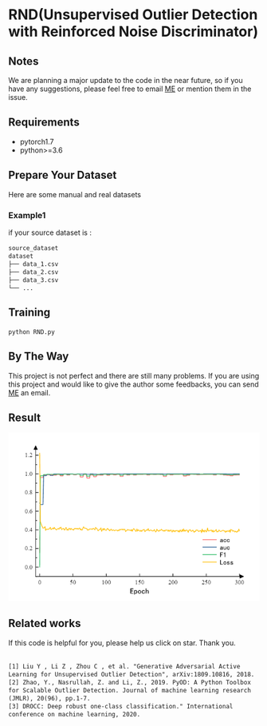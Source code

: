 # RND(Unsupervised Outlier Detection with Reinforced Noise Discriminator)

## Notes
We are planning a major update to the code in the near future, so if you have any suggestions, please feel free to email [ME](ldh1594683@163.com) or mention them in the issue.

## Requirements
* pytorch1.7
* python>=3.6

## Prepare Your Dataset
Here are some manual and real datasets 

### Example1
if your source dataset is :
```
source_dataset
dataset
├── data_1.csv
├── data_2.csv
├── data_3.csv
└── ...
```


## Training
```
python RND.py
```

## By The Way
This project is not perfect and there are still many problems. If you are using this project and would like to give the author some feedbacks, you can send [ME](ldh1594683@163.com) an email.

## Result
![](loss_auc.png)

## Related works
If this code is helpful for you, please help us click on star. Thank you.
```

[1] Liu Y , Li Z , Zhou C , et al. "Generative Adversarial Active Learning for Unsupervised Outlier Detection", arXiv:1809.10816, 2018.
[2] Zhao, Y., Nasrullah, Z. and Li, Z., 2019. PyOD: A Python Toolbox for Scalable Outlier Detection. Journal of machine learning research (JMLR), 20(96), pp.1-7.
[3] DROCC: Deep robust one-class classification." International  conference on machine learning, 2020.
```
